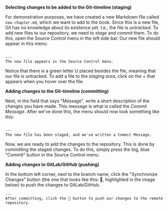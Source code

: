 **Selecting changes to be added to the Git-timeline (staging)**

For demonstration purposes, we have created a new Markdown file called `new-chapter.md`, which we want to add to the book. Since this is a new file, Git has no knowledge about its existence yet. I.e., the file is *untracked*. To add new files to our repository, we need to *stage* and *commit* them. To do this, open the Source Control menu in the left side bar. Our new file should appear in this menu:

```{figure} ../images/git-new-file.png

---
The new file appears in the Source Control menu.
```
Notice that there is a green letter U placed besides the file, meaning that our file is untracked. To add a file to the *staging area*, click on the + that appears when you hover over the file. 

**Adding changes to the Git-timeline (committing)**

Next, in the field that says "Message", write a short description of the changes you have made. This message is what is called the *Commit Message*. After we've done this, the menu should now look something like this:

```{figure} ../images/git-file-added.png

---
The new file has been staged, and we've written a Commit Message.
```

Now, we are ready to add the changes to the repository. This is done by *committing* the staged changes. To do this, simply press the big, blue "Commit" button in the Source Control menu. 

**Adding changes to GitLab/GitHub (pushing)**

In the bottom left corner, next to the branch name, click the "Synchronize Changes" button (the one that looks like this: 🔄, highlighted in the image below) to push the changes to GitLab/GitHub.

```{figure} ../images/git-push.png
---
After committing, click the 🔄 button to push our changes to the remote repository.
```